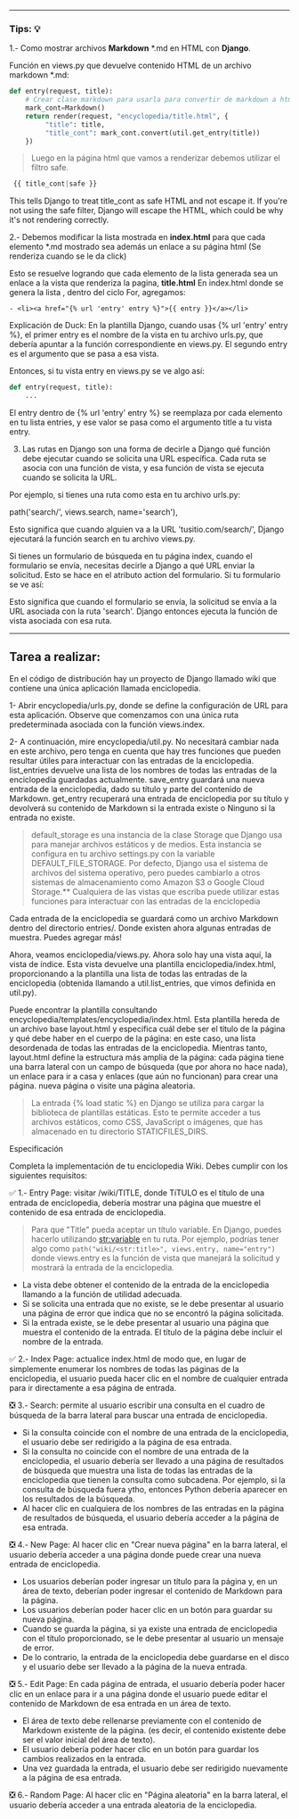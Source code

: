 
***
### Tips: :bulb:

1.- Como mostrar archivos **Markdown** *.md en HTML con **Django**.

Función en views.py que devuelve contenido HTML de un archivo markdown *.md:
    
```python
def entry(request, title):
    # Crear clase markdown para usarla para convertir de markdown a html
    mark_cont=Markdown()
    return render(request, "encyclopedia/title.html", {
         "title": title,
         "title_cont": mark_cont.convert(util.get_entry(title))
    })
``` 

   >Luego en la página html que vamos a renderizar debemos utilizar el filtro safe.

   ```python
    {{ title_cont|safe }}
   ```

This tells Django to treat title_cont as safe HTML and not escape it. If you're not using the safe filter, Django will escape the HTML, which could be why it's not rendering correctly.

2.- Debemos modificar la lista mostrada en **index.html** para que cada elemento *.md mostrado sea además un enlace a su página html (Se renderiza cuando se le da click)

Esto se resuelve logrando que cada elemento de la lista generada sea un enlace a la vista que renderiza la pagina, **title.html**
En index.html donde se genera la lista , dentro del ciclo For, agregamos:

    - <li><a href="{% url 'entry' entry %}">{{ entry }}</a></li>

Explicación de Duck: 
En la plantilla Django, cuando usas {% url 'entry' entry %}, el primer entry es el nombre de la vista en tu archivo urls.py, que debería apuntar a la función correspondiente en views.py. El segundo entry es el argumento que se pasa a esa vista.

Entonces, si tu vista entry en views.py se ve algo así:
```python
def entry(request, title):
    ...
```

El entry dentro de {% url 'entry' entry %} se reemplaza por cada elemento en tu lista entries, y ese valor se pasa como el argumento title a tu vista entry.

3. Las rutas en Django son una forma de decirle a Django qué función debe ejecutar cuando se solicita una URL específica. Cada ruta se asocia con una función de vista, y esa función de vista se ejecuta cuando se solicita la URL.

Por ejemplo, si tienes una ruta como esta en tu archivo urls.py:

path('search/', views.search, name='search'),

Esto significa que cuando alguien va a la URL 'tusitio.com/search/', Django ejecutará la función search en tu archivo views.py.

Si tienes un formulario de búsqueda en tu página index, cuando el formulario se envía, necesitas decirle a Django a qué URL enviar la solicitud. Esto se hace en el atributo action del formulario. Si tu formulario se ve así:

<form action="{% url 'search' %}" method="get">

Esto significa que cuando el formulario se envía, la solicitud se envía a la URL asociada con la ruta 'search'. Django entonces ejecuta la función de vista asociada con esa ruta.

***
## Tarea a realizar:

En el código de distribución hay un proyecto de Django llamado wiki que contiene una única aplicación llamada enciclopedia.

1- Abrir encyclopedia/urls.py, donde se define la configuración de URL para esta aplicación. Observe que comenzamos con una única ruta predeterminada asociada con la función views.index.

2- A continuación, mire encyclopedia/util.py. No necesitará cambiar nada en este archivo, pero tenga en cuenta que hay tres funciones que pueden resultar útiles para interactuar con las entradas de la enciclopedia. list_entries devuelve una lista de los nombres de todas las entradas de la enciclopedia guardadas actualmente. save_entry guardará una nueva entrada de la enciclopedia, dado su título y parte del contenido de Markdown. get_entry recuperará una entrada de enciclopedia por su título y devolverá su contenido de Markdown si la entrada existe o Ninguno si la entrada no existe.

> default_storage es una instancia de la clase Storage que Django usa para manejar archivos estáticos y de medios. Esta instancia se configura en tu archivo settings.py con la variable DEFAULT_FILE_STORAGE. Por defecto, Django usa el sistema de archivos del sistema operativo, pero puedes cambiarlo a otros sistemas de almacenamiento como Amazon S3 o Google Cloud Storage.** Cualquiera de las vistas que escriba puede utilizar estas funciones para interactuar con las entradas de la enciclopedia

Cada entrada de la enciclopedia se guardará como un archivo Markdown dentro del directorio entries/. Donde existen ahora algunas entradas de muestra. Puedes agregar más!

Ahora, veamos enciclopedia/views.py. Ahora solo hay una vista aquí, la vista de índice. Esta vista devuelve una plantilla enciclopedia/index.html, proporcionando a la plantilla una lista de todas las entradas de la enciclopedia (obtenida llamando a util.list_entries, que vimos definida en util.py).

Puede encontrar la plantilla consultando encyclopedia/templates/encyclopedia/index.html. Esta plantilla hereda de un archivo base layout.html y especifica cuál debe ser el título de la página y qué debe haber en el cuerpo de la página: en este caso, una lista desordenada de todas las entradas de la enciclopedia. Mientras tanto, layout.html define la estructura más amplia de la página: cada página tiene una barra lateral con un campo de búsqueda (que por ahora no hace nada), un enlace para ir a casa y enlaces (que aún no funcionan) para crear una página. nueva página o visite una página aleatoria.

> La entrada {% load static %} en Django se utiliza para cargar la biblioteca de plantillas estáticas. Esto te permite acceder a tus archivos estáticos, como CSS, JavaScript o imágenes, que has almacenado en tu directorio STATICFILES_DIRS.


Especificación

Completa la implementación de tu enciclopedia Wiki. Debes cumplir con los siguientes requisitos:

:white_check_mark: 1.- Entry Page: visitar /wiki/TITLE, donde TíTULO es el título de una entrada de enciclopedia, debería mostrar una página que muestre el contenido de esa entrada de enciclopedia.

> Para que "Title" pueda aceptar un título variable. En Django, puedes hacerlo utilizando <str:variable> en tu ruta. Por ejemplo, podrías tener algo como ```path("wiki/<str:title>", views.entry, name="entry")``` donde views.entry es la función de vista que manejará la solicitud y mostrará la entrada de la enciclopedia.

 * La vista debe obtener el contenido de la entrada de la enciclopedia llamando a la función de utilidad adecuada.
 * Si se solicita una entrada que no existe, se le debe presentar al usuario una página de error que indica que no se encontró la página solicitada.
 * Si la entrada existe, se le debe presentar al usuario una página que muestra el contenido de la entrada. El título de la página debe incluir el nombre de la entrada.

:white_check_mark: 2.- Index Page: actualice index.html de modo que, en lugar de simplemente enumerar los nombres de todas las páginas de la enciclopedia, el usuario pueda hacer clic en el nombre de cualquier entrada para ir directamente a esa página de entrada.

:negative_squared_cross_mark: 3.- Search: permite al usuario escribir una consulta en el cuadro de búsqueda de la barra lateral para buscar una entrada de enciclopedia.
 * Si la consulta coincide con el nombre de una entrada de la enciclopedia, el usuario debe ser redirigido a la página de esa entrada.
 * Si la consulta no coincide con el nombre de una entrada de la enciclopedia, el usuario debería ser llevado a una página de resultados de búsqueda que muestra una lista de todas las entradas de la enciclopedia que tienen la consulta como subcadena. Por ejemplo, si la consulta de búsqueda fuera ytho, entonces Python debería aparecer en los resultados de la búsqueda.
 * Al hacer clic en cualquiera de los nombres de las entradas en la página de resultados de búsqueda, el usuario debería acceder a la página de esa entrada.

:negative_squared_cross_mark: 4.- New Page: Al hacer clic en "Crear nueva página" en la barra lateral, el usuario debería acceder a una página donde puede crear una nueva entrada de enciclopedia.
 * Los usuarios deberían poder ingresar un título para la página y, en un área de texto, deberían poder ingresar el contenido de Markdown para la página.
 * Los usuarios deberían poder hacer clic en un botón para guardar su nueva página.
 * Cuando se guarda la página, si ya existe una entrada de enciclopedia con el título proporcionado, se le debe presentar al usuario un mensaje de error.
 * De lo contrario, la entrada de la enciclopedia debe guardarse en el disco y el usuario debe ser llevado a la página de la nueva entrada.

:negative_squared_cross_mark: 5.- Edit Page: En cada página de entrada, el usuario debería poder hacer clic en un enlace para ir a una página donde el usuario puede editar el contenido de Markdown de esa entrada en un área de texto.
 * El área de texto debe rellenarse previamente con el contenido de Markdown existente de la página. (es decir, el contenido existente debe ser el valor inicial del área de texto).
 * El usuario debería poder hacer clic en un botón para guardar los cambios realizados en la entrada.
 * Una vez guardada la entrada, el usuario debe ser redirigido nuevamente a la página de esa entrada.

:negative_squared_cross_mark: 6.- Random Page: Al hacer clic en "Página aleatoria" en la barra lateral, el usuario debería acceder a una entrada aleatoria de la enciclopedia.
  